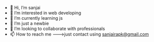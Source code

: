- 👋 Hi, I’m sanjai
- 👀 I’m interested in web developing
- 🌱 I’m currently learning js
- 💞️ I’m just a newbie
- 💞️ I’m looking to collaborate with professionals
- 📫 How to reach me --->just contact using sanjairapk@gmail.com

<!---
Sanjai1365/Sanjai1365 is a ✨ special ✨ repository because its `README.md` (this file) appears on your GitHub profile.
You can click the Preview link to take a look at your changes.
--->
